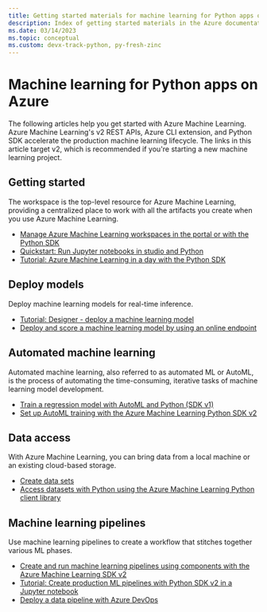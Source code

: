 ```yaml
---
title: Getting started materials for machine learning for Python apps on Azure
description: Index of getting started materials in the Azure documentation for machine learning for Python apps.
ms.date: 03/14/2023
ms.topic: conceptual
ms.custom: devx-track-python, py-fresh-zinc
---
```


# Machine learning for Python apps on Azure

The following articles help you get started with Azure Machine Learning. Azure Machine Learning's v2 REST APIs, Azure CLI extension, and Python SDK accelerate the production machine learning lifecycle. The links in this article target v2, which is recommended if you're starting a new machine learning project.

## Getting started

The workspace is the top-level resource for Azure Machine Learning, providing a centralized place to work with all the artifacts you create when you use Azure Machine Learning.

- [Manage Azure Machine Learning workspaces in the portal or with the Python SDK](/azure/machine-learning/how-to-manage-workspace)
- [Quickstart: Run Jupyter notebooks in studio and Python](/azure/machine-learning/quickstart-run-notebooks)
- [Tutorial: Azure Machine Learning in a day with the Python SDK](/azure/machine-learning/tutorial-azure-ml-in-a-day)

## Deploy models

Deploy machine learning models for real-time inference.

- [Tutorial: Designer - deploy a machine learning model](/azure/machine-learning/tutorial-designer-automobile-price-deploy)
- [Deploy and score a machine learning model by using an online endpoint](/azure/machine-learning/how-to-deploy-online-endpoints)

## Automated machine learning

Automated machine learning, also referred to as automated ML or AutoML, is the process of automating the time-consuming, iterative tasks of machine learning model development.

- [Train a regression model with AutoML and Python (SDK v1)](/azure/machine-learning/v1/how-to-auto-train-models-v1)
- [Set up AutoML training with the Azure Machine Learning Python SDK v2](/azure/machine-learning/how-to-configure-auto-train)

## Data access

With Azure Machine Learning, you can bring data from a local machine or an existing cloud-based storage.

- [Create data sets](/azure/machine-learning/how-to-create-data-assets)
- [Access datasets with Python using the Azure Machine Learning Python client library](/azure/architecture/data-science-process/python-data-access)

## Machine learning pipelines

Use machine learning pipelines to create a workflow that stitches together various ML phases.

- [Create and run machine learning pipelines using components with the Azure Machine Learning SDK v2](/azure/machine-learning/how-to-create-component-pipeline-python)
- [Tutorial: Create production ML pipelines with Python SDK v2 in a Jupyter notebook](/azure/machine-learning/tutorial-pipeline-python-sdk)
- [Deploy a data pipeline with Azure DevOps](/azure/devops/pipelines/apps/cd/azure/cicd-data-overview)
